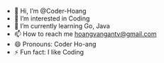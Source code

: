 - 👋 Hi, I’m @Coder-Hoang
- 👀 I’m interested in Coding
- 🌱 I’m currently learning Go, Java
- 📫 How to reach me hoangvangantv@gmail.com
- 😄 Pronouns: Coder Ho-ang
- ⚡ Fun fact: I like Coding

<!---
Coder-Hoang/Coder-Hoang is a ✨ special ✨ repository because its `README.md` (this file) appears on your GitHub profile.
You can click the Preview link to take a look at your changes.
--->
